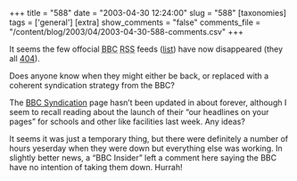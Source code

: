 +++
title = "588"
date = "2003-04-30 12:24:00"
slug = "588"
[taxonomies]
tags = ['general']
[extra]
show_comments = "false"
comments_file = "/content/blog/2003/04/2003-04-30-588-comments.csv"
+++

It seems the few offocial <abbr title="British Broadcasting Corporation">BBC</abbr> <abbr title="Really Simple Syndication">RSS</abbr> feeds ([list](http://www.blackbeltjones.com/work/mt/archives/000359.html)) have now disappeared (they all [404](http://www.w3.org/Protocols/rfc2616/rfc2616-sec10.html#sec10.4.5)).

Does anyone know when they might either be back, or replaced with a coherent syndication strategy from the BBC?

The [BBC Syndication](http://news.bbc.co.uk/hi/english/static/services/syndication/default.stm) page hasn’t been updated in about forever, although I seem to recall reading about the launch of their “our headlines on your pages” for schools and other like facilities last week. Any ideas?

<ins datetime="2003-05-01T09:57:06Z"></ins>

It seems it was just a temporary thing, but there were definitely a number of hours yeserday when they were down but everything else was working. In slightly better news, a “BBC Insider” left a comment here saying the BBC have no intention of taking them down. Hurrah!

